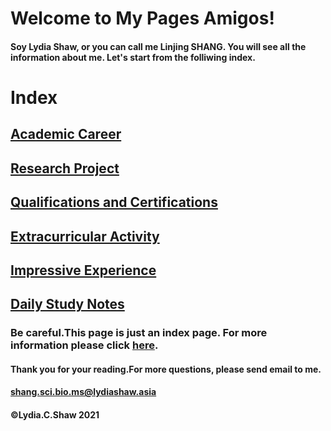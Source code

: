 # Welcome to My Pages Amigos!

#### Soy Lydia Shaw, or you can call me Linjing SHANG. You will see all the information about me. Let's start from the folliwing index.

# Index
## [Academic Career](http://lydiashow.asia/academic_career)
## [Research Project](http://lydiashow.asia/research_project)
## [Qualifications and Certifications](http://lydiashow.asia/qualifications_certifications)
## [Extracurricular Activity](http://lydiashow.asia/extracurricular_activity)
## [Impressive Experience](http://lydiashow.asia/impressive_experience)
## [Daily Study Notes](http://lydiashow.asia/daily_notes)
### Be careful.This page is just an index page. For more information please click [here](http://lydiashow.asia/main_page).
#### Thank you for your reading.For more questions, please send email to me.
####                    shang.sci.bio.ms@lydiashaw.asia


####                           ©Lydia.C.Shaw 2021
                    	
